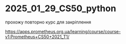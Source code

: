 # 2025_01_29_CS50_python
прохожу повторно курс для закріплення

https://apps.prometheus.org.ua/learning/course/course-v1:Prometheus+CS50+2021_T1/

